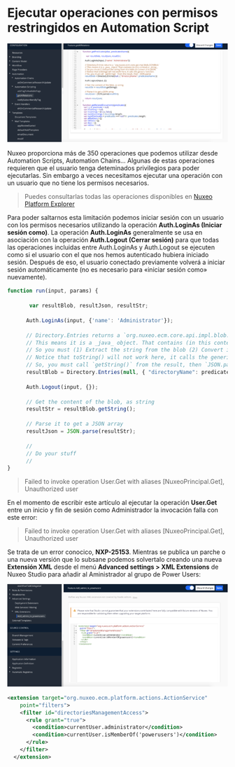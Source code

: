 # Ejecutar operaciones con permisos restringidos en Automation Script

![Ejecutar operaciones con permisos restringidos en Automation Script](images/ejecutar-operaciones-con-permisos-restringidos-en-automation-script.png "Ejecutar operaciones con permisos restringidos en Automation Script")


Nuxeo proporciona más de 350 operaciones que podemos utilizar desde Automation Scripts, Automation Chains… Algunas de estas operaciones requieren que el usuario tenga deteminados privilegios para poder ejecutarlas. Sin embargo a veces necesitamos ejecutar una operación con un usuario que no tiene los permisos necesarios.

> Puedes consultarlas todas las operaciones disponibles en [Nuxeo Platform Explorer](http://explorer.nuxeo.com/nuxeo/site/distribution/Nuxeo%20Platform-10.1/listOperations)

Para poder saltarnos esta limitación podemos iniciar sesión con un usuario con los permisos necesarios utilizando  la operación **Auth.LoginAs (Iniciar sesión como)**. La operación **Auth.LoginAs** generalmente se usa en asociación con la operación **Auth.Logout (Cerrar sesión)** para que todas las operaciones incluidas entre Auth.LoginAs y Auth.Logout se ejecuten como si el usuario con el que nos hemos autenticado hubiera iniciado sesión. Después de eso, el usuario conectado previamente volverá a iniciar sesión automáticamente (no es necesario para «iniciar sesión como» nuevamente).

```javascript 
function run(input, params) {

       var resultBlob, resultJson, resultStr;

      Auth.LoginAs(input, {'name': 'Administrator'});

      // Directory.Entries returns a `org.nuxeo.ecm.core.api.impl.blob.JSONBlob` 
      // This means it is a _java_ object. That contains (in this context) a _string_. 
      // So you must (1) Extract the string from the blob (2) Convert it to JSON. 
      // Notice that toString() will not work here, it calls the generic function. 
      // So, you must call `getString()` from the result, then `JSON.parse
      resultBlob = Directory.Entries(null, { "directoryName": predicatesName });
      
      Auth.Logout(input, {});
      
      // Get the content of the blob, as string
      resultStr = resultBlob.getString();
      
      // Parse it to get a JSON array
      resultJson = JSON.parse(resultStr);     
      
      // 
      // Do your stuff
      // 
}
```

> Failed to invoke operation User.Get with aliases [NuxeoPrincipal.Get], Unauthorized user
 

En el momento de escribir este artículo al ejecutar la operación **User.Get** entre un inicio y fin de sesión como Administrador la invocación falla con este error:

> Failed to invoke operation User.Get with aliases [NuxeoPrincipal.Get], Unauthorized user

Se trata de un error conocico, **NXP-25153**. Mientras se publica un parche o una nueva versión que lo subsane podemos solvertalo creando una nueva **Extensión XML** desde el menú **Advanced settings > XML Extensions** de Nuxeo Studio para añadir al Aministrador al grupo de Power Users:

![XML Extension: Add Administrator to power users](images/xml-extension-add-admin-to-power-users-744x345.png "XML Extension: Add Administrator to power users")


```xml 
<extension target="org.nuxeo.ecm.platform.actions.ActionService"
    point="filters">
    <filter id="directoriesManagementAccess">
      <rule grant="true">
        <condition>currentUser.administrator</condition>
        <condition>currentUser.isMemberOf('powerusers')</condition>
      </rule>
    </filter>
  </extension>
``` 